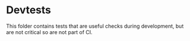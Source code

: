 # Devtests

This folder contains tests that are useful checks during development, but are not critical so are not part of CI.